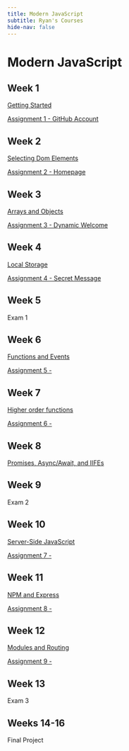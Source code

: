 ```yaml
---
title: Modern JavaScript
subtitle: Ryan's Courses
hide-nav: false
---
```


# Modern JavaScript

## Week 1

[Getting Started](/appel/modern-javascript/getting-started)

[Assignment 1 - GitHub Account](/appel/modern-javascript/assignments/github-account)

## Week 2

[Selecting Dom Elements](/appel/modern-javascript/selecting-dom-elements)

[Assignment 2 - Homepage](/appel/modern-javascript/assignments/homepage)

## Week 3

[Arrays and Objects](/appel/modern-javascript/arrays-and-objects)

[Assignment 3 - Dynamic Welcome](/appel/modern-javascript/assignments/dynamic-welcome)

## Week 4

[Local Storage](/appel/modern-javascript/local-storage)

[Assignment 4 - Secret Message](/appel/modern-javascript/assignments/secert-message)

## Week 5

Exam 1

## Week 6

[Functions and Events](/appel/modern-javascript/functions-and-events)

[Assignment 5 - ](/appel/modern-javascript/assignments/)

## Week 7

[Higher order functions](/appel/modern-javascript/higher-order-functions)

[Assignment 6 - ](/appel/modern-javascript/assignments/)

## Week 8

[Promises, Async/Await, and IIFEs](/appel/modern-javascript/promises-async-await-iifes)

## Week 9

Exam 2

## Week 10

[Server-Side JavaScript](/appel/modern-javascript/server-side-javascript)

[Assignment 7 - ](/appel/modern-javascript/assignments/)

## Week 11

[NPM and Express](/appel/modern-javascript/npm-and-express)

[Assignment 8 - ](/appel/modern-javascript/assignments/)

## Week 12

[Modules and Routing](/appel/modern-javascript/modules-and-routing)

[Assignment 9 - ](/appel/modern-javascript/assignments/)

## Week 13

Exam 3

## Weeks 14-16

Final Project
